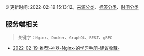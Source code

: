 :alarm_clock: 更新时间: 2022-02-19 15:13:12。[来源分类](../README.md)、[标签分类](../TAGS.md)、[时间分类](../TIMELINE.md)

## 服务端相关


> 关键字：`Nginx`、`Docker`、`GraphQL`、`REST`、`gRPC`



- [2022-02-19-推荐-神器-Nginx-的学习手册-建议收藏-](https://toutiao.io/k/6f1qaso) 